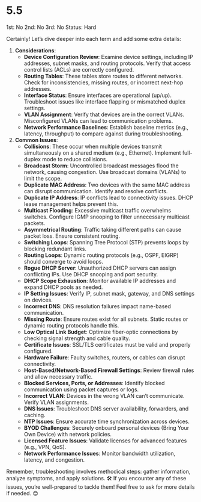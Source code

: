 # 5.5

1st: No
2nd: No
3rd: No
Status: Hard

Certainly! Let’s dive deeper into each term and add some extra details:

1. **Considerations**:
    - **Device Configuration Review**: Examine device settings, including IP addresses, subnet masks, and routing protocols. Verify that access control lists (ACLs) are correctly configured.
    - **Routing Tables**: These tables store routes to different networks. Check for inconsistencies, missing routes, or incorrect next-hop addresses.
    - **Interface Status**: Ensure interfaces are operational (up/up). Troubleshoot issues like interface flapping or mismatched duplex settings.
    - **VLAN Assignment**: Verify that devices are in the correct VLANs. Misconfigured VLANs can lead to communication problems.
    - **Network Performance Baselines**: Establish baseline metrics (e.g., latency, throughput) to compare against during troubleshooting.
2. **Common Issues**:
    - **Collisions**: These occur when multiple devices transmit simultaneously on a shared medium (e.g., Ethernet). Implement full-duplex mode to reduce collisions.
    - **Broadcast Storm**: Uncontrolled broadcast messages flood the network, causing congestion. Use broadcast domains (VLANs) to limit the scope.
    - **Duplicate MAC Address**: Two devices with the same MAC address can disrupt communication. Identify and resolve conflicts.
    - **Duplicate IP Address**: IP conflicts lead to connectivity issues. DHCP lease management helps prevent this.
    - **Multicast Flooding**: Excessive multicast traffic overwhelms switches. Configure IGMP snooping to filter unnecessary multicast packets.
    - **Asymmetrical Routing**: Traffic taking different paths can cause packet loss. Ensure consistent routing.
    - **Switching Loops**: Spanning Tree Protocol (STP) prevents loops by blocking redundant links.
    - **Routing Loops**: Dynamic routing protocols (e.g., OSPF, EIGRP) should converge to avoid loops.
    - **Rogue DHCP Server**: Unauthorized DHCP servers can assign conflicting IPs. Use DHCP snooping and port security.
    - **DHCP Scope Exhaustion**: Monitor available IP addresses and expand DHCP pools as needed.
    - **IP Setting Issues**: Verify IP, subnet mask, gateway, and DNS settings on devices.
    - **Incorrect DNS**: DNS resolution failures impact name-based communication.
    - **Missing Route**: Ensure routes exist for all subnets. Static routes or dynamic routing protocols handle this.
    - **Low Optical Link Budget**: Optimize fiber-optic connections by checking signal strength and cable quality.
    - **Certificate Issues**: SSL/TLS certificates must be valid and properly configured.
    - **Hardware Failure**: Faulty switches, routers, or cables can disrupt connectivity.
    - **Host-Based/Network-Based Firewall Settings**: Review firewall rules and allow necessary traffic.
    - **Blocked Services, Ports, or Addresses**: Identify blocked communication using packet captures or logs.
    - **Incorrect VLAN**: Devices in the wrong VLAN can’t communicate. Verify VLAN assignments.
    - **DNS Issues**: Troubleshoot DNS server availability, forwarders, and caching.
    - **NTP Issues**: Ensure accurate time synchronization across devices.
    - **BYOD Challenges**: Securely onboard personal devices (Bring Your Own Device) with network policies.
    - **Licensed Feature Issues**: Validate licenses for advanced features (e.g., VPN, QoS).
    - **Network Performance Issues**: Monitor bandwidth utilization, latency, and congestion.

Remember, troubleshooting involves methodical steps: gather information, analyze symptoms, and apply solutions. 🛠️ If you encounter any of these issues, you’re well-prepared to tackle them! Feel free to ask for more details if needed. 😊